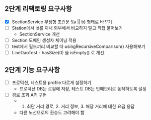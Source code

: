 ## 2단계 리팩토링 요구사항
- [x] SectionService 부정형 조건문 !(a || b) 형태로 바꾸기
- [ ] Station에서 id를 꺼내 외부에서 비교하지 말고 직접 물어보기
  - SectionService 개선
- [ ] Section 도메인 생성자 체이닝 적용
- [ ] test에서 필드끼리 비교할 때 usingRecursiveComparison() 사용해보기 
- [ ] LineDaoTest - hasSize(0) 을 isEmpty() 로 개선

## 2단계 기능 요구사항
- [ ] 프로덕션, 테스트용 profile 다르게 설정하기
  - 프로덕션 DB는 로컬에 저장, 테스트 DB는 인메모리로 동작하도록 설정 
- [ ] 경로 조회 API 구현
  - 1. 최단 거리 경로, 2. 거리 정보, 3. 해당 거리에 대한 요금 응답
  -  다른 노선으로의 환승도 고려해야 함
